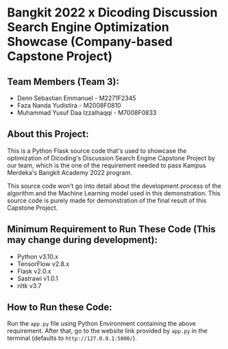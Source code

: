 # Bangkit 2022 x Dicoding Discussion Search Engine Optimization Showcase (Company-based Capstone Project)

## Team Members (Team 3):
- Denn Sebastian Emmanuel - M2271F2345
- Faza Nanda Yudistira - M2008F0810
- Muhammad Yusuf Daa Izzalhaqqi - M7008F0833

## About this Project:
This is a Python Flask source code that's used to showcase the optimization of 
Dicoding's Discussion Search Engine Capstone Project by our team, which is the one of the 
requirement needed to pass Kampus Merdeka's Bangkit Academy 2022 program.

This source code won't go into detail about the development process of the algorithm and 
the Machine Learning model used in this demonstration. This source code is purely made for 
demonstration of the final result of this Capstone Project.

## Minimum Requirement to Run These Code (This may change during development):
- Python v3.10.x
- TensorFlow v2.8.x
- Flask v2.0.x
- Sastrawi v1.0.1
- nltk v3.7

## How to Run these Code:
Run the `app.py` file using Python Environment containing the above requirement. 
After that, go to the website link provided by `app.py` in the terminal 
(defaults to `http://127.0.0.1:5000/`).
